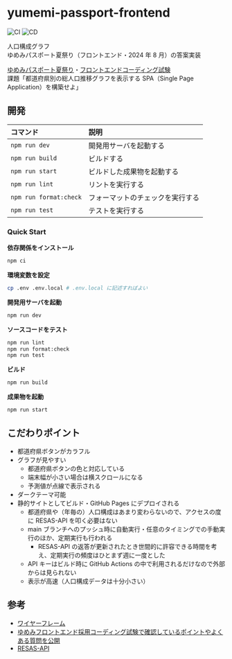 # yumemi-passport-frontend

![CI](https://github.com/yawarakacream/yumemi-passport-frontend/actions/workflows/ci.yml/badge.svg)
![CD](https://github.com/yawarakacream/yumemi-passport-frontend/actions/workflows/cd.yml/badge.svg)

人口構成グラフ  
ゆめみパスポート夏祭り（フロントエンド・2024 年 8 月）の答案実装

[ゆめみパスポート夏祭り](https://hrmos.co/pages/yumemi/jobs/101000000010)・[フロントエンドコーディング試験](https://yumemi.notion.site/0e9ef27b55704d7882aab55cc86c999d)  
課題「都道府県別の総人口推移グラフを表示する SPA（Single Page Application）を構築せよ」

## 開発

| コマンド               | 説明                             |
| :--------------------- | :------------------------------- |
| `npm run dev`          | 開発用サーバを起動する           |
| `npm run build`        | ビルドする                       |
| `npm run start`        | ビルドした成果物を起動する       |
| `npm run lint`         | リントを実行する                 |
| `npm run format:check` | フォーマットのチェックを実行する |
| `npm run test`         | テストを実行する                 |

### Quick Start

**依存関係をインストール**

```bash
npm ci
```

**環境変数を設定**

```bash
cp .env .env.local # .env.local に記述すればよい
```

**開発用サーバを起動**

```bash
npm run dev
```

**ソースコードをテスト**

```bash
npm run lint
npm run format:check
npm run test
```

**ビルド**

```bash
npm run build
```

**成果物を起動**

```bash
npm run start
```

## こだわりポイント

- 都道府県ボタンがカラフル
- グラフが見やすい
  - 都道府県ボタンの色と対応している
  - 端末幅が小さい場合は横スクロールになる
  - 予測値が点線で表示される
- ダークテーマ可能
- 静的サイトとしてビルド・GitHub Pages にデプロイされる
  - 都道府県や（年毎の）人口構成はあまり変わらないので、アクセスの度に RESAS-API を叩く必要はない
  - main ブランチへのプッシュ時に自動実行・任意のタイミングでの手動実行のほか、定期実行も行われる
    - RESAS-API の返答が更新されたとき世間的に許容できる時間を考え、定期実行の頻度はひとまず週に一度とした
  - API キーはビルド時に GitHub Actions の中で利用されるだけなので外部からは見られない
  - 表示が高速（人口構成データは十分小さい）

## 参考

- [ワイヤーフレーム](https://yumemi.notion.site/ab4a837f8e764dffb0fc93c7b1387af7)
- [ゆめみフロントエンド採用コーディング試験で確認しているポイントやよくある質問を公開](https://note.yumemi.co.jp/n/ned7429b59556)
- [RESAS-API](https://opendata.resas-portal.go.jp/)
